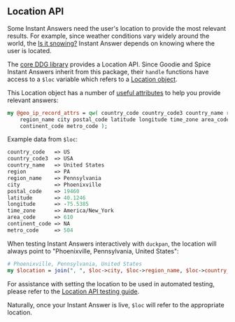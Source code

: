 ## Location API

Some Instant Answers need the user's location to provide the most relevant results. For example, since weather conditions vary widely around the world, the [Is it snowing?](https://github.com/duckduckgo/zeroclickinfo-spice/blob/master/lib/DDG/Spice/Snow.pm) Instant Answer depends on knowing where the user is located.

<!-- /summary -->

The [core DDG library](https://github.com/duckduckgo/duckduckgo) provides a Location API. Since Goodie and Spice Instant Answers inherit from this package, their `handle` functions have access to a `$loc` variable which refers to a [Location object](https://github.com/duckduckgo/duckduckgo/blob/master/lib/DDG/Location.pm).

This Location object has a number of [useful attributes](https://github.com/duckduckgo/duckduckgo/blob/master/lib/DDG/Location.pm#L6) to help you provide relevant answers:

```perl
my @geo_ip_record_attrs = qw( country_code country_code3 country_name region
    region_name city postal_code latitude longitude time_zone area_code
    continent_code metro_code );
```

Example data from `$loc`:

```perl
country_code   => US
country_code3  => USA
country_name   => United States
region         => PA
region_name    => Pennsylvania
city           => Phoenixville
postal_code    => 19460
latitude       => 40.1246
longitude      => -75.5385
time_zone      => America/New_York
area_code      => 610
continent_code => NA
metro_code     => 504
```

When testing Instant Answers interactively with `duckpan`, the location will always point to "Phoenixville, Pennsylvania, United States":

```perl
# Phoenixville, Pennsylvania, United States
my $location = join(", ", $loc->city, $loc->region_name, $loc->country_name);
```

For assistance with setting the location to be used in automated testing, please refer to the [Location API testing guide](https://github.com/duckduckgo/duckduckgo-documentation/blob/master/duckduckhack/testing/testing_location_api.md).

Naturally, once your Instant Answer is live, `$loc` will refer to the appropriate location.
